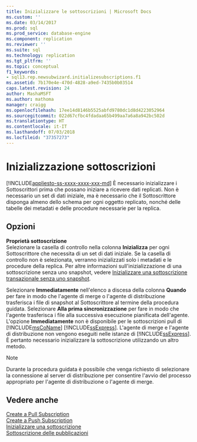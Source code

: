 ```yaml
---
title: Inizializzare le sottoscrizioni | Microsoft Docs
ms.custom: ''
ms.date: 03/14/2017
ms.prod: sql
ms.prod_service: database-engine
ms.component: replication
ms.reviewer: ''
ms.suite: sql
ms.technology: replication
ms.tgt_pltfrm: ''
ms.topic: conceptual
f1_keywords:
- sql13.rep.newsubwizard.initializesubscriptions.f1
ms.assetid: 7b170e4e-470d-4828-a9ed-7435b0b03514
caps.latest.revision: 24
author: MashaMSFT
ms.author: mathoma
manager: craigg
ms.openlocfilehash: 17ee14d8146b5525abfd9780dc1d8d4223052964
ms.sourcegitcommit: 022d67cfbc4fdadaa65b499aa7a6a8a942bc502d
ms.translationtype: HT
ms.contentlocale: it-IT
ms.lasthandoff: 07/03/2018
ms.locfileid: "37357273"
---
```

# <a name="initialize-subscriptions"></a>Inizializzazione sottoscrizioni
[!INCLUDE[appliesto-ss-xxxx-xxxx-xxx-md](../../includes/appliesto-ss-xxxx-xxxx-xxx-md.md)]
  È necessario inizializzare i Sottoscrittori prima che possano iniziare a ricevere dati replicati. Non è necessario un set di dati iniziale, ma è necessario che il Sottoscrittore disponga almeno dello schema per ogni oggetto replicato, nonché delle tabelle dei metadati e delle procedure necessarie per la replica.  
  
## <a name="options"></a>Opzioni  
 **Proprietà sottoscrizione**  
 Selezionare la casella di controllo nella colonna **Inizializza** per ogni Sottoscrittore che necessita di un set di dati iniziale. Se la casella di controllo non è selezionata, verranno inizializzati solo i metadati e le procedure della replica. Per altre informazioni sull'inizializzazione di una sottoscrizione senza uno snapshot, vedere [Inizializzare una sottoscrizione transazionale senza uno snapshot](../../relational-databases/replication/initialize-a-transactional-subscription-without-a-snapshot.md).  
  
 Selezionare **Immediatamente** nell'elenco a discesa della colonna **Quando** per fare in modo che l'agente di merge o l'agente di distribuzione trasferisca i file di snapshot al Sottoscrittore al termine della procedura guidata. Selezionare **Alla prima sincronizzazione** per fare in modo che l'agente trasferisca i file alla successiva esecuzione pianificata dell'agente. L'opzione **Immediatamente** non è disponibile per le sottoscrizioni pull di [!INCLUDE[msCoName](../../includes/msconame-md.md)] [!INCLUDE[ssExpress](../../includes/ssexpress-md.md)]. L'agente di merge e l'agente di distribuzione non vengono eseguiti nelle istanze di [!INCLUDE[ssExpress](../../includes/ssexpress-md.md)]. È pertanto necessario inizializzare la sottoscrizione utilizzando un altro metodo.  
  
> [!NOTE]  
>  Durante la procedura guidata è possibile che venga richiesto di selezionare la connessione al server di distribuzione per consentire l'avvio del processo appropriato per l'agente di distribuzione o l'agente di merge.  
  
## <a name="see-also"></a>Vedere anche  
 [Create a Pull Subscription](../../relational-databases/replication/create-a-pull-subscription.md)   
 [Create a Push Subscription](../../relational-databases/replication/create-a-push-subscription.md)   
 [Inizializzare una sottoscrizione](../../relational-databases/replication/initialize-a-subscription.md)   
 [Sottoscrizione delle pubblicazioni](../../relational-databases/replication/subscribe-to-publications.md)  
  
  
